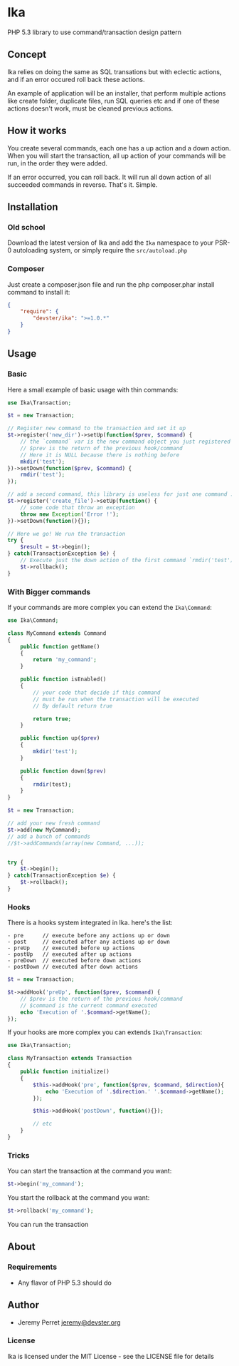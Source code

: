 Ika
===

PHP 5.3 library to use command/transaction design pattern

Concept
-------
Ika relies on doing the same as SQL transations but with eclectic actions, and if an error occured roll back these actions.

An example of application will be an installer, that perform multiple actions like create folder, duplicate files, run SQL queries etc and if one of these actions doesn't work, must be cleaned previous actions.

How it works
------------

You create several commands, each one has a up action and a down action.
When you will start the transaction, all up action of your commands will be run,
in the order they were added.

If an error occurred, you can roll back. It will run all down action of all succeeded commands
in reverse. That's it. Simple.

Installation
------------

### Old school

Download the latest version of Ika and add the `Ika` namespace
to your PSR-0 autoloading system, or simply require the `src/autoload.php`

### Composer

Just create a composer.json file and run the php composer.phar install command to install it:

```json
{
    "require": {
        "devster/ika": ">=1.0.*"
    }
}
```

Usage
-----

### Basic

Here a small example of basic usage with thin commands:

```php
use Ika\Transaction;

$t = new Transaction;

// Register new command to the transaction and set it up
$t->register('new_dir')->setUp(function($prev, $command) {
    // the `command` var is the new command object you just registered
    // $prev is the return of the previous hook/command
    // Here it is NULL because there is nothing before
    mkdir('test');
})->setDown(function($prev, $command) {
    rmdir('test');
});

// add a second command, this library is useless for just one command :)
$t->register('create_file')->setUp(function() {
    // some code that throw an exception
    throw new Exception('Error !');
})->setDown(function(){});

// Here we go! We run the transaction
try {
    $result = $t->begin();
} catch(TransactionException $e) {
    // Execute just the down action of the first command `rmdir('test')`
    $t->rollback();
}
```

### With Bigger commands

If your commands are more complex you can extend the `Ika\Command`:

```php
use Ika\Command;

class MyCommand extends Command
{
    public function getName()
    {
        return 'my_command';
    }

    public function isEnabled()
    {
        // your code that decide if this command
        // must be run when the transaction will be executed
        // By default return true

        return true;
    }

    public function up($prev)
    {
        mkdir('test');
    }

    public function down($prev)
    {
        rmdir(test);
    }
}
```
```php
$t = new Transaction;

// add your new fresh command
$t->add(new MyCommand);
// add a bunch of commands
//$t->addCommands(array(new Command, ...));


try {
    $t->begin();
} catch(TransactionException $e) {
    $t->rollback();
}
```

### Hooks

There is a hooks system integrated in Ika. here's the list:

```
- pre      // execute before any actions up or down
- post     // executed after any actions up or down
- preUp    // executed before up actions
- postUp   // executed after up actions
- preDown  // executed before down actions
- postDown // executed after down actions
```
```php
$t = new Transaction;

$t->addHook('preUp', function($prev, $command) {
    // $prev is the return of the previous hook/command
    // $command is the current command executed
    echo 'Execution of '.$command->getName();
});
```

If your hooks are more complex you can extends `Ika\Transaction`:

```php
use Ika\Transaction;

class MyTransaction extends Transaction
{
    public function initialize()
    {
        $this->addHook('pre', function($prev, $command, $direction){
            echo 'Execution of '.$direction.' '.$command->getName();
        });

        $this->addHook('postDown', function(){});

        // etc
    }
}
```

### Tricks

You can start the transaction at the command you want:

```php
$t->begin('my_command');
```

You start the rollback at the command you want:
```php
$t->rollback('my_command');
```


You can run the transaction

About
-----

### Requirements

- Any flavor of PHP 5.3 should do

Author
------

- Jeremy Perret <jeremy@devster.org>

### License


Ika is licensed under the MIT License - see the LICENSE file for details